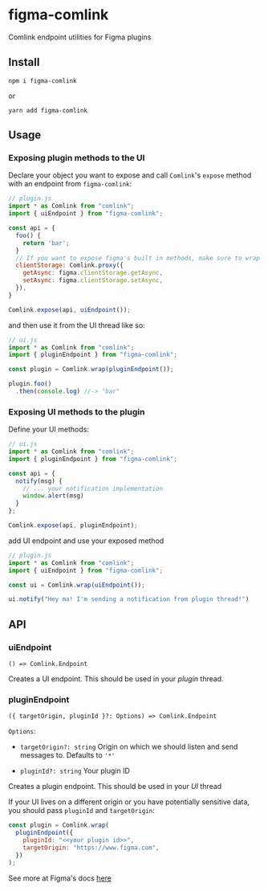 # figma-comlink

Comlink endpoint utilities for Figma plugins

## Install

```
npm i figma-comlink
```

or

```
yarn add figma-comlink
```

## Usage

### Exposing plugin methods to the UI

Declare your object you want to expose and call `Comlink`'s `expose` method with an endpoint from `figma-comlink`:

```js
// plugin.js
import * as Comlink from "comlink";
import { uiEndpoint } from "figma-comlink";

const api = {
  foo() {
    return 'bar';
  }
  // If you want to expose figma's built in methods, make sure to wrap it with a `proxy`
  clientStorage: Comlink.proxy({
    getAsync: figma.clientStorage.getAsync,
    setAsync: figma.clientStorage.setAsync,
  }),
}

Comlink.expose(api, uiEndpoint());


```

and then use it from the UI thread like so:

```js
// ui.js
import * as Comlink from "comlink";
import { pluginEndpoint } from "figma-comlink";

const plugin = Comlink.wrap(pluginEndpoint());

plugin.foo()
  .then(console.log) //-> "bar"

```

### Exposing UI methods to the plugin

Define your UI methods:
```js
// ui.js
import * as Comlink from "comlink";
import { pluginEndpoint } from "figma-comlink";

const api = {
  notify(msg) {
    // ... your notification implementation
    window.alert(msg)
  }
};

Comlink.expose(api, pluginEndpoint);

```

add UI endpoint and use your exposed method

```js
// plugin.js
import * as Comlink from "comlink";
import { uiEndpoint } from "figma-comlink";

const ui = Comlink.wrap(uiEndpoint());

ui.notify("Hey ma! I'm sending a notification from plugin thread!")

```

## API

### uiEndpoint 
`() => Comlink.Endpoint`

Creates a UI endpoint. This should be used in your _plugin_ thread.
  
### pluginEndpoint 
`({ targetOrigin, pluginId }?: Options) => Comlink.Endpoint`

`Options`:
  - `targetOrigin?: string`
    Origin on which we should listen and send messages to.
    Defaults to `'*'`
    
  - `pluginId?: string`
    Your plugin ID

Creates a plugin endpoint. This should be used in your _UI_ thread

If your UI lives on a different origin or you have potentially sensitive data, you should pass `pluginId` and `targetOrigin`:

```js
const plugin = Comlink.wrap(
  pluginEndpoint({
    pluginId: "<<your plugin id>>",
    targetOrigin: "https://www.figma.com",
  })
);
```

See more at Figma's docs [here](https://www.figma.com/plugin-docs/creating-ui/#non-null-origin-iframes)
  
